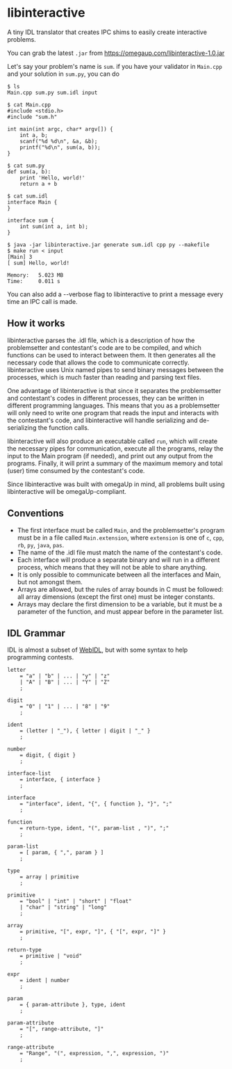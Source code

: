 libinteractive
==============

A tiny IDL translator that creates IPC shims to easily create interactive problems.

You can grab the latest `.jar` from https://omegaup.com/libinteractive-1.0.jar

Let's say your problem's name is `sum`. if you have your validator in `Main.cpp` and your solution in `sum.py`, you can do

``` console
$ ls
Main.cpp sum.py sum.idl input

$ cat Main.cpp
#include <stdio.h>
#include "sum.h"

int main(int argc, char* argv[]) {
    int a, b;
    scanf("%d %d\n", &a, &b);
    printf("%d\n", sum(a, b));
}

$ cat sum.py
def sum(a, b):
    print 'Hello, world!'
    return a + b
    
$ cat sum.idl
interface Main {
}

interface sum {
    int sum(int a, int b);
}

$ java -jar libinteractive.jar generate sum.idl cpp py --makefile
$ make run < input
[Main] 3
[ sum] Hello, world!

Memory:   5.023 MB
Time:     0.011 s
```

You can also add a --verbose flag to libinteractive to print a message every time an IPC call is made.

How it works
------------

libinteractive parses the .idl file, which is a description of how the problemsetter and contestant's code
are to be compiled, and which functions can be used to interact between them. It then generates all the
necessary code that allows the code to communicate correctly. libinteractive uses Unix named pipes to
send binary messages between the processes, which is much faster than reading and parsing text files.

One advantage of libinteractive is that since it separates the problemsetter and contestant's codes in
different processes, they can be written in different programming languages. This means that you as a
problemsetter will only need to write one program that reads the input and interacts with the contestant's
code, and libinteractive will handle serializing and de-serializing the function calls.

libinteractive will also produce an executable called `run`, which will create the necessary pipes for
communication, execute all the programs, relay the input to the Main program (if needed), and print out
any output from the programs. Finally, it will print a summary of the maximum memory and total (user) time
consumed by the contestant's code.

Since libinteractive was built with omegaUp in mind, all problems built using libinteractive will
be omegaUp-compliant.

## Conventions

* The first interface must be called `Main`, and the problemsetter's program must be in a file called
  `Main.extension`, where `extension` is one of `c`, `cpp`, `rb`, `py`, `java`, `pas`.
* The name of the .idl file must match the name of the contestant's code.
* Each interface will produce a separate binary and will run in a different process, which means that
  they will not be able to share anything.
* It is only possible to communicate between all the interfaces and Main, but not amongst them.
* Arrays are allowed, but the rules of array bounds in C must be followed: all array dimensions (except
  the first one) must be integer constants.
* Arrays may declare the first dimension to be a variable, but it must be a parameter of the function,
  and must appear before in the parameter list.

## IDL Grammar

IDL is almost a subset of [WebIDL](http://www.w3.org/TR/2012/WD-WebIDL-20120207/), but with some
syntax to help programming contests.

    letter
        = "a" | "b" | ... | "y" | "z"
        | "A" | "B" | ... | "Y" | "Z"
        ;
    
    digit
        = "0" | "1" | ... | "8" | "9"
        ;
    
    ident
        = (letter | "_"), { letter | digit | "_" }
        ;
    
    number
        = digit, { digit }
        ;

    interface-list
        = interface, { interface }
        ;
    
    interface
        = "interface", ident, "{", { function }, "}", ";"
        ;
    
    function
        = return-type, ident, "(", param-list , ")", ";"
        ;
    
    param-list
        = [ param, { ",", param } ]
        ;
    
    type
        = array | primitive
        ;
    
    primitive
        = "bool" | "int" | "short" | "float"
        | "char" | "string" | "long"
        ;
    
    array
        = primitive, "[", expr, "]", { "[", expr, "]" }
        ;
    
    return-type
        = primitive | "void"
        ;
    
    expr
        = ident | number
        ;
    
    param
        = { param-attribute }, type, ident
        ;
    
    param-attribute
        = "[", range-attribute, "]"
        ;
    
    range-attribute
        = "Range", "(", expression, ",", expression, ")"
        ;
